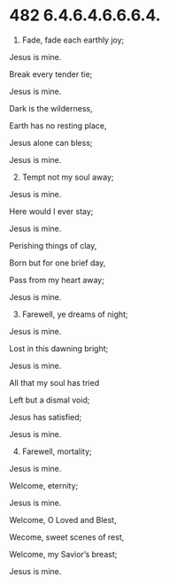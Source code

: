 # 482 6.4.6.4.6.6.6.4.

1.  Fade, fade each earthly joy;

Jesus is mine.

Break every tender tie;

Jesus is mine.

Dark is the wilderness,

Earth has no resting place,

Jesus alone can bless;

Jesus is mine.

2.  Tempt not my soul away;

Jesus is mine.

Here would I ever stay;

Jesus is mine.

Perishing things of clay,

Born but for one brief day,

Pass from my heart away;

Jesus is mine.

3.  Farewell, ye dreams of night;

Jesus is mine.

Lost in this dawning bright;

Jesus is mine.

All that my soul has tried

Left but a dismal void;

Jesus has satisfied;

Jesus is mine.

4.  Farewell, mortality;

Jesus is mine.

Welcome, eternity;

Jesus is mine.

Welcome, O Loved and Blest,

Wecome, sweet scenes of rest,

Welcome, my Savior’s breast;

Jesus is mine.

